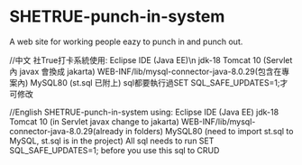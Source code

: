 # SHETRUE-punch-in-system
A web site for working people  eazy to punch in and punch out.

//中文
社True打卡系統使用:
Eclipse IDE (Java EE)\n
jdk-18
Tomcat 10 (Servlet 內 javax 會換成 jakarta)
WEB-INF/lib/mysql-connector-java-8.0.29(包含在專案內)
MySQL80 (st.sql 已附上)
sql都要執行過SET SQL_SAFE_UPDATES=1;才可修改

//English
SHETRUE-punch-in-system using:
Eclipse IDE (Java EE)
jdk-18
Tomcat 10 (in Servlet javax change to jakarta)
WEB-INF/lib/mysql-connector-java-8.0.29(already in folders)
MySQL80 (need to import st.sql to MySQL, st.sql is in the project)
All sql needs to run SET SQL_SAFE_UPDATES=1; before you use this sql to CRUD
